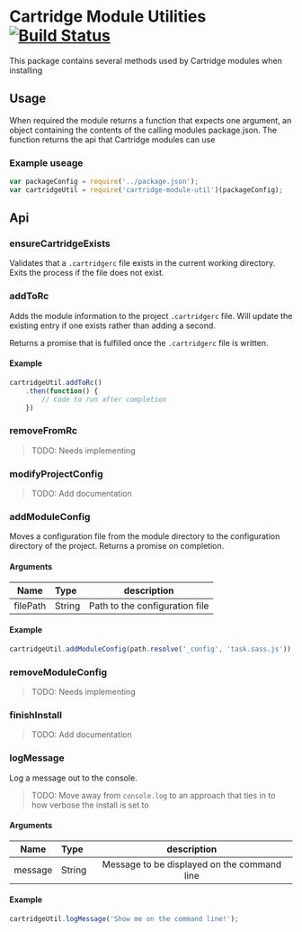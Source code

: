# Cartridge Module Utilities [![Build Status](https://travis-ci.org/cartridge/cartridge-module-util.svg?branch=master)](https://travis-ci.org/cartridge/cartridge-module-util)

This package contains several methods used by Cartridge modules when installing

## Usage
When required the module returns a function that expects one argument, an object containing the contents of the calling modules package.json.
The function returns the api that Cartridge modules can use

### Example useage

```javascript
var packageConfig = require('../package.json');
var cartridgeUtil = require('cartridge-module-util')(packageConfig);
```

## Api

### ensureCartridgeExists
Validates that a `.cartridgerc` file exists in the current working directory. Exits the process if the file does not exist.

### addToRc

Adds the module information to the project `.cartridgerc` file. Will update the existing entry if one exists rather than adding a second.

Returns a promise that is fulfilled once the `.cartridgerc` file is written.

#### Example
```javascript
cartridgeUtil.addToRc()
	.then(function() {
		// Code to run after completion
	})
```

### removeFromRc
> TODO: Needs implementing

### modifyProjectConfig
> TODO: Add documentation

### addModuleConfig
Moves a configuration file from the module directory to the configuration directory of the project. Returns a promise on completion.

#### Arguments
| Name        | Type        | description                    |
| ----------- |:----------- |:------------------------------:|
| filePath    | String      | Path to the configuration file |

#### Example
```javascript
cartridgeUtil.addModuleConfig(path.resolve('_config', 'task.sass.js'));
```

### removeModuleConfig
> TODO: Needs implementing

### finishInstall
> TODO: Add documentation

### logMessage
Log a message out to the console.

> TODO: Move away from `console.log` to an approach that ties in to how verbose the install is set to

#### Arguments
| Name        | Type        | description                     |
| ----------- |:----------- |:-------------------------------:|
| message     | String      | Message to be displayed on the command line |

#### Example
```javascript
cartridgeUtil.logMessage('Show me on the command line!');
```
